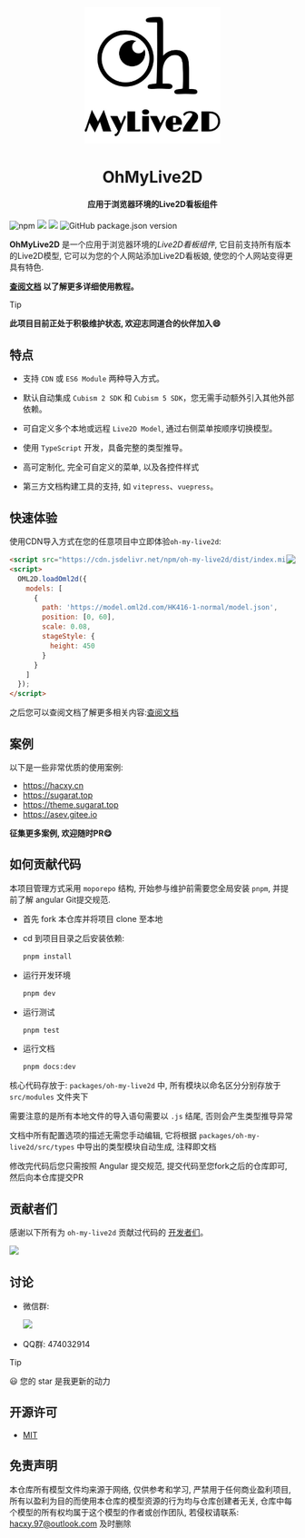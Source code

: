 <!-- markdownlint-disable -->
<p align="center">
  <img width="240" style="text-align:center;" src="https://raw.githubusercontent.com/hacxy/hacxy/main/images/121472002.png"/ >
</p>
<h1 align="center">OhMyLive2D</h1>
<h4 align="center">应用于浏览器环境的Live2D看板组件</h4>

![npm](https://img.shields.io/npm/v/oh-my-live2d?label=npm) ![](https://img.shields.io/npm/dt/oh-my-live2d.svg) ![](https://img.shields.io/badge/cubism-2%2F5-orange) ![GitHub package.json version](https://img.shields.io/npm/v/vuepress-plugin-oh-my-live2d?label=vuepress-plugin)

**OhMyLive2D** 是一个应用于浏览器环境的*Live2D看板组件*, 它目前支持所有版本的Live2D模型, 它可以为您的个人网站添加Live2D看板娘, 使您的个人网站变得更具有特色.

**[查阅文档](https://oml2d.com) 以了解更多详细使用教程。**

> [!TIP]  
> **此项目目前正处于积极维护状态, 欢迎志同道合的伙伴加入😄**

## 特点

- 支持 `CDN` 或 `ES6 Module` 两种导入方式。

- 默认自动集成 `Cubism 2 SDK` 和 `Cubism 5 SDK`，您无需手动额外引入其他外部依赖。

- 可自定义多个本地或远程 `Live2D Model`, 通过右侧菜单按顺序切换模型。

- 使用 `TypeScript` 开发，具备完整的类型推导。

- 高可定制化, 完全可自定义的菜单, 以及各控件样式

- 第三方文档构建工具的支持, 如 `vitepress`、`vuepress`。

## 快速体验

使用CDN导入方式在您的任意项目中立即体验`oh-my-live2d`:

<image align="right" height="325px" src="https://raw.githubusercontent.com/hacxy/hacxy/main/images/%E5%BD%95%E5%B1%8F2024-03-21%2023.18.31.gif"/>

```html
<script src="https://cdn.jsdelivr.net/npm/oh-my-live2d/dist/index.min.js"></script>
<script>
  OML2D.loadOml2d({
    models: [
      {
        path: 'https://model.oml2d.com/HK416-1-normal/model.json',
        position: [0, 60],
        scale: 0.08,
        stageStyle: {
          height: 450
        }
      }
    ]
  });
</script>
```

之后您可以查阅文档了解更多相关内容:[查阅文档](https://oml2d.com/guide/index.html)

## 案例

以下是一些非常优质的使用案例:

- <https://hacxy.cn>
- <https://sugarat.top>
- <https://theme.sugarat.top>
- <https://asev.gitee.io>

**征集更多案例, 欢迎随时PR😋**

## 如何贡献代码

本项目管理方式采用 `moporepo` 结构, 开始参与维护前需要您全局安装 `pnpm`, 并提前了解 angular Git提交规范.

- 首先 fork 本仓库并将项目 clone 至本地

- cd 到项目目录之后安装依赖:

  ```sh
  pnpm install
  ```

- 运行开发环境

  ```sh
  pnpm dev
  ```

- 运行测试
  ```sh
  pnpm test
  ```
- 运行文档
  ```sh
  pnpm docs:dev
  ```

核心代码存放于: `packages/oh-my-live2d` 中, 所有模块以命名区分分别存放于 `src/modules` 文件夹下

需要注意的是所有本地文件的导入语句需要以 `.js` 结尾, 否则会产生类型推导异常

文档中所有配置选项的描述无需您手动编辑, 它将根据 `packages/oh-my-live2d/src/types` 中导出的类型模块自动生成, 注释即文档

修改完代码后您只需按照 Angular 提交规范, 提交代码至您fork之后的仓库即可, 然后向本仓库提交PR

## 贡献者们

感谢以下所有为 `oh-my-live2d` 贡献过代码的 [开发者们](https://github.com/oh-my-live2d/oh-my-live2d/graphs/contributors)。

<a href="https://github.com/oh-my-live2d/oh-my-live2d/graphs/contributors">
  <img src="https://contrib.rocks/image?repo=oh-my-live2d/oh-my-live2d" />
</a>

## 讨论

- 微信群:

  <image style="display: inline-block;width:200px;padding-right:6px" src='https://loclink-1259720482.cos.ap-beijing.myqcloud.com/image/wxq.png'/>

- QQ群: 474032914

> [!TIP]
> 😃 您的 star 是我更新的动力

## 开源许可

- [MIT](https://github.com/oh-my-live2d/oh-my-live2d/blob/main/license)

## 免责声明

本仓库所有模型文件均来源于网络, 仅供参考和学习, 严禁用于任何商业盈利项目, 所有以盈利为目的而使用本仓库的模型资源的行为均与仓库创建者无关, 仓库中每个模型的所有权均属于这个模型的作者或创作团队, 若侵权请联系: hacxy.97@outlook.com 及时删除
